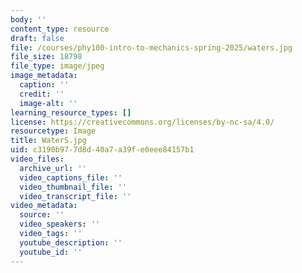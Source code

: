 ```yaml
---
body: ''
content_type: resource
draft: false
file: /courses/phy100-intro-to-mechanics-spring-2025/waters.jpg
file_size: 18798
file_type: image/jpeg
image_metadata:
  caption: ''
  credit: ''
  image-alt: ''
learning_resource_types: []
license: https://creativecommons.org/licenses/by-nc-sa/4.0/
resourcetype: Image
title: WaterS.jpg
uid: c3190b97-7d8d-40a7-a39f-e0eee84157b1
video_files:
  archive_url: ''
  video_captions_file: ''
  video_thumbnail_file: ''
  video_transcript_file: ''
video_metadata:
  source: ''
  video_speakers: ''
  video_tags: ''
  youtube_description: ''
  youtube_id: ''
---
```

